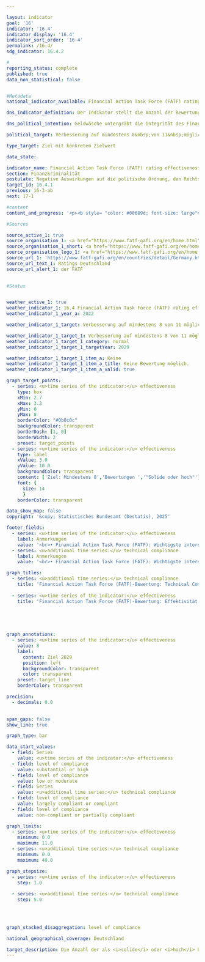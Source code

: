```yaml
---

layout: indicator        
goal: '16'        
indicator: '16.4'        
indicator_display: '16.4'        
indicator_sort_order: '16-4'        
permalink: /16-4/        
sdg_indicator: 16.4.2        

#
reporting_status: complete        
published: true        
data_non_statistical: false        


#Metadata        
national_indicator_available: Financial Action Task Force (FATF) rating effectiveness        

dns_indicator_definition: Der Indikator stellt die Anzahl der Bewertungen <i>solide</i> oder <i>hoch</i>, in 11&nbsp;Kategorien (Immediate Outcomes) bei der Prüfung der Effektivität nationaler Anstrengung bei der Bekämpfung von Geldwäsche und Terrorismusfinanzierung (Rating Effectiveness) durch die Financial Action Task Force (FATF) dar.        

dns_political_intention: Geldwäsche untergräbt die Integrität des Finanzsystems, fördert organisierte Kriminalität und schwächt das Vertrauen in staatliche Institutionen. Terrorismusfinanzierung gefährdet zudem Sicherheit und Stabilität&nbsp;–&nbsp;beides grundlegende Voraussetzungen für nachhaltiges Wirtschaften und soziale Gerechtigkeit.        

political_target: Verbesserung auf mindestens 8&nbsp;von 11&nbsp;möglichen Punkten bis 2029        

type_target: Ziel mit konkretem Zielwert        

data_state:         

indicator_name: Financial Action Task Force (FATF) rating effectiveness        
section: Finanzkriminalität        
postulate: Negative Auswirkungen auf die politische Ordnung, den Rechtsstaat, die Wirtschaft und die Gesellschaft verhindern        
target_id: 16.4.1        
previous: 16-3-ab        
next: 17-1        

#content         
content_and_progress: '<p><b style= "color: #00689d; font-size: large">16.4&nbsp;Financial Action Task Force (FATF) rating effectiveness</b><br><br>Die Financial Action Task Force (FATF) ist eine internationale Organisation, die 1989&nbsp;gegründet wurde, um die Bekämpfung von Geldwäsche, Terrorismusfinanzierung und Proliferationsfinanzierung (Finanzierung von Massenvernichtungswaffen) zu unterstützen. Sie hat ein Regelwerk aus Standards herausgegeben, zu denen sich über 200&nbsp;Staaten weltweit verpflichtet haben. Die FATF-Standards umfassen 40&nbsp;Empfehlungen, die einen wesentlichen Bestandteil der internationalen Bemühungen zur Sicherstellung der Integrität und Sicherheit des globalen Finanzsystems darstellen und in vielen Mitgliedsstaaten als Grundlage für nationale Gesetze dienen.<br><br>Die FATF führt regelmäßige Evaluierungen in den Mitgliedsstaaten durch, bei denen neben der technischen Umsetzung der Empfehlungen (Technical Compliance) auch die Wirksamkeit (Effectiveness) dieser in der Praxis überprüft und bewertet wird. Die letzte Deutschlandprüfung im Rahmen des FATF-Evaluierungsprozesses fand von Herbst 2020&nbsp;bis Juni 2022&nbsp;statt. Teil des Prüfverfahrens war auch ein Besuch der Prüfer der FATF. Während dieses Besuchs wurden Interviews mit Akteuren sowohl aus dem öffentlichen Sektor (wie das Bundesministerium der Finanzen (BMF), Justiz, Strafverfolgungsbehörden, die Zentralstelle für Finanztransaktionsuntersuchungen (FIU), die Bundesanstalt für Finanzdienstleistungsaufsicht (BaFin) sowie Aufsichtsbehörden der Länder) als auch mit Akteuren aus dem privaten Sektor (wie Banken und Finanzdienstleister und Berufsgruppen wie Notare, Steuerberater, Rechtsanwälte und Wirtschaftsprüfer) geführt. Das Prüfungsverfahren verdeutlicht sowohl die Komplexität als auch die Bedeutung der Zusammenarbeit bei der Bekämpfung von Finanzkriminalität im Rahmen der FATF-Bewertung. Die Gesamtkoordination der Deutschlandprüfung lag innerhalb der Bundesregierung beim BMF.<br><br>Die Bewertung der Effectiveness erfolgt anhand von elf Zwischenzielen, den sogenannten Immediate Outcomes (IOs), die verschiedene Themenbereiche der Bekämpfung von Finanzkriminalität abdecken. Diese Zwischenziele sind:<ul></ul><u>Übergreifend</u><ul><li>IO 1: Risikoverständnis und Koordinierung</li><li>IO 2: Internationale Kooperation</li></ul><u>Verhinderung von Missbrauch (Prävention)</u><ul><li>IO 3: Aufsichtsbehörden</li><li>IO 4: Präventivmaßnahmen der Beaufsichtigten</li><li>IO 5: Wirtschaftlich Berechtigte</li></ul><u>Bekämpfung und Verfolgung (Repression)</u><ul><li>IO 6: Finanzanalyse und &#8209;ermittlungen</li><li>IO 7: Geldwäscheermittlungen und Strafverfolgung</li><li>IO 8: Vermögensabschöpfung bei Geldwäsche</li><li>IO 9: Terrorismusfinanzierung; Ermittlung und Strafverfolgung</li><li>IO 10: Finanzsanktionen; Non-Profit-Organisation (NPO)</li><li>IO 11: Proliferationsfinanzierung.</li></ul>Jedes Zwischenziel erhält eine Bewertung, die von <i>gering</i> über <i>moderat</i> bis <i>solide</i> und <i>hoch</i> reicht. Für diesen Indikator wird die Gesamtzahl der Zwischenziele angegeben, die mit <i>solide</i> oder <i>hoch</i> bewertet wurden. Änderungen, sowohl positive als auch negative, zwischen den Kategorien <i>gering</i> und <i>moderat</i> sowie zwischen <i>solide</i> und <i>hoch</i> bei einzelnen Zwischenzielen werden daher im nächsten Berichtsjahr durch diesen Indikator nicht erfasst.<br><br>Im Rahmen der Deutschlandprüfung 2022&nbsp;wurden vier der insgesamt elf Zwischenziele (IO 1, IO 2, IO 8&nbsp;und IO 9) als solide bewertet und damit als bestanden eingestuft. Die übrigen sieben Zwischenziele (IO 3, IO 4, IO 5, IO 6, IO 7, IO 10&nbsp;und IO 11) erhielten die Bewertung moderat und gelten somit als nicht bestanden. Das politisch festgelegte Ziel für die nächste Deutschlandprüfung im Jahr 2029&nbsp;ist es, in mindestens acht der elf Zwischenziele eine positive Bewertung zu erreichen.<br><br>Im Hinblick auf die technischen Anforderungen der FATF (Technical Compliance) wurden für Deutschland die internationalen Standards als <i>größtenteils umgesetzt</i> bewertet. Von den 40&nbsp;FATF-Empfehlungen wurden keine bei der Deutschlandprüfung 2022&nbsp;als <i>nicht umgesetzt</i> angesehen. Lediglich fünf der Empfehlungen galten als <i>teilweise umgesetzt</i>. Als Reaktion auf diese Bewertung wurden Nachbesserungen vorgenommen, sodass im Folgebericht 2023&nbsp;zwei dieser fünf Bewertungen auf <i>größtenteils umgesetzt</i> heraufgestuft werden konnten. Die drei verbleibenden, nur in Teilen umgesetzten Empfehlungen beziehen sich auf die Bereiche <i>Corresponding banking</i>, <i>Transparency and beneficial ownership of legal persons</i> und <i>Statistics</i>. Im Jahr 2023&nbsp;galten somit 37&nbsp;der FATF-Empfehlungen als <i>größtenteils umgesetzt</i> (20) oder <i>umgesetzt</i> (17).</p>'                

#Sources        

source_active_1: true
source_organisation_1: <a href="https://www.fatf-gafi.org/en/home.html" target="_blank" onclick="return confirm_alert('der FATF', 'De')">Financial Action Task Force</a>
source_organisation_1_short: <a href="https://www.fatf-gafi.org/en/home.html" target="_blank" onclick="return confirm_alert('der FATF', 'De')">Financial Action Task Force</a>
source_organisation_logo_1: <a href="https://www.fatf-gafi.org/en/home.html" target="_blank" onclick="return confirm_alert('der FATF', 'De')"><img src="https://dns-indikatoren.de/public/OrgImgDe/fatf.png" alt="Financial Action Task Force" title=" Klicken Sie hier um zur Homepage der Organisation Financial Action Task Force zu gelangen." style="height:60px; width:148px; border:transparent"/></a>
source_url_1: 'https://www.fatf-gafi.org/en/countries/detail/Germany.html'
source_url_text_1: Ratings Deutschland
source_url_alert_1: der FATF
        

#Status        


weather_active_1: true
weather_indicator_1: 16.4 Financial Action Task Force (FATF) rating effectiveness
weather_indicator_1_year_a: 2022

weather_indicator_1_target: Verbesserung auf mindestens 8 von 11 möglichen Punkten bis 2029

weather_indicator_1_target_1: Verbesserung auf mindestens 8 von 11 möglichen Punkten bis 2029
weather_indicator_1_target_1_category: normal
weather_indicator_1_target_1_targetYear: 2029

weather_indicator_1_target_1_item_a: Keine
weather_indicator_1_target_1_item_a_title: Keine Bewertung möglich.
weather_indicator_1_target_1_item_a_valid: true        

graph_target_points:
  - series: <u>time series of the indicator:</u> effectiveness
    type: box
    xMin: 2.7
    xMax: 3.3
    yMin: 0
    yMax: 8
    borderColor: "#0b0c0c"
    backgroundColor: transparent
    borderDash: [1, 0]
    borderWidth: 2
    preset: target_points
  - series: <u>time series of the indicator:</u> effectiveness
    type: label
    xValue: 3.0
    yValue: 10.0
    backgroundColor: transparent
    content: ['Ziel: Mindestens 8','Bewertungen ','"Solide oder hoch"']
    font: {
      size: 14
      }
    borderColor: transparent        

data_show_map: false        
copyright: '&copy; Statistisches Bundesamt (Destatis), 2025'        

footer_fields:
  - series: <u>time series of the indicator:</u> effectiveness
    label: Anmerkungen
    value: '<br>• Financial Action Task Force (FATF): Wichtigste internationale Institution zur Bekämpfung und Verhinderung von Geldwäsche, Terrorismusfinanzierung und Proliferationsfinanzierung.<br>• Effectiveness: Prüfung der Effektivität der nationalen Anstrengung bei der Bekämpfung von Geldwäsche und Terrorismusfinanzierung in 11 Kategorien (sog. Immediate Outcomes).<br>• Bestanden: Bewertungen solide oder hoch.<br>• Nicht bestanden: Bewertungen gering oder moderat.'
  - series: <u>additional time series:</u> technical compliance
    label: Anmerkungen
    value: '<br>• Financial Action Task Force (FATF): Wichtigste internationale Institution zur Bekämpfung und Verhinderung von Geldwäsche, Terrorismusfinanzierung und Proliferationsfinanzierung.<br>• Technical Compliance: Umsetzung der FATF-Standards im nationalen Recht und durch nationale Vorgaben.<br>• Bestanden: Größtenteils umgesetzt oder umgesetzt.<br>• Nicht bestanden: Nicht umgesetzt oder teilweise umgesetzt.<br>• 2022 Bewertung aus der Deutschlandprüfung (Mutual Evaluation Report), 2023 Bewertung aus der Nachbesserung (Follow-Up Report).'        

graph_titles: 
  - series: <u>additional time series:</u> technical compliance
    title: 'Financial Action Task Force (FATF)-Bewertung: Technical Compliance'
    
  - series: <u>time series of the indicator:</u> effectiveness
    title: 'Financial Action Task Force (FATF)-Bewertung: Effektivität'
            

        


graph_annotations:
  - series: <u>time series of the indicator:</u> effectiveness
    value: 8
    label:
      content: Ziel 2029
      position: left
      backgroundColor: transparent
      color: transparent
    preset: target_line
    borderColor: transparent        

precision: 
  - decimals: 0.0
            

span_gaps: false        
show_line: true        

graph_type: bar                

data_start_values: 
  - field: Series
    value: <u>time series of the indicator:</u> effectiveness
  - field: level of compliance
    value: substantial or high
  - field: level of compliance
    value: low or moderate
  - field: Series
    value: <u>additional time series:</u> technical compliance
  - field: level of compliance
    value: largely compliant or compliant
  - field: level of compliance
    value: non-compliant or partially compliant        

graph_limits: 
  - series: <u>time series of the indicator:</u> effectiveness
    minimum: 0.0
    maximum: 11.0
  - series: <u>additional time series:</u> technical compliance
    minimum: 0.0
    maximum: 40.0        

graph_stepsize: 
  - series: <u>time series of the indicator:</u> effectiveness
    step: 1.0
    
  - series: <u>additional time series:</u> technical compliance
    step: 5.0
            

        

graph_stacked_disaggregation: level of compliance                

national_geographical_coverage: Deutschland                

target_description: Die Anzahl der als <i>solide</i> oder <i>hoch</i> bewerteten Kategorien der Effektivität-Bewertung der Financial Action Task Force soll bis 2029&nbsp;auf mindestens 8&nbsp;gesteigert werden.<br>• Eine Bewertung des Indikators 16.4&nbsp;ist nicht möglich. Zu wenig Datenpunkte.<br><br>        
---
```


